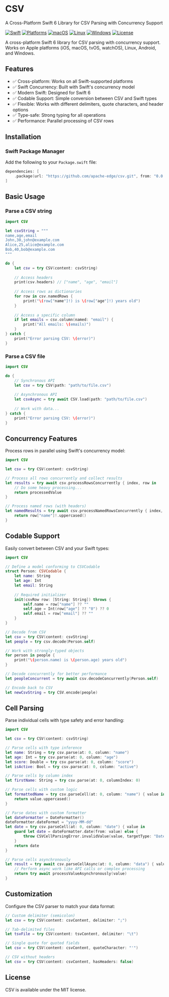 # CSV

A Cross-Platform Swift 6 Library for CSV Parsing with Concurrency Support

[![Swift](https://img.shields.io/badge/Swift-6.0-orange.svg)](https://swift.org)
[![Platforms](https://img.shields.io/badge/Platforms-macOS%20|%20iOS%20|%20watchOS%20|%20tvOS%20|%20Linux%20|%20Android%20|%20Windows-blue.svg)](https://swift.org)
[![macOS](https://img.shields.io/github/actions/workflow/status/apache-edge/csv/swift.yml?branch=main&label=macOS)](https://github.com/apache-edge/csv/actions/workflows/swift.yml)
[![Linux](https://img.shields.io/github/actions/workflow/status/apache-edge/csv/swift.yml?branch=main&label=Linux)](https://github.com/apache-edge/csv/actions/workflows/swift.yml)
[![Windows](https://img.shields.io/github/actions/workflow/status/apache-edge/csv/swift.yml?branch=main&label=Windows)](https://github.com/apache-edge/csv/actions/workflows/swift.yml)
[![License](https://img.shields.io/badge/License-MIT-green.svg)](LICENSE)


A cross-platform Swift 6 library for CSV parsing with concurrency support. Works on Apple platforms (iOS, macOS, tvOS, watchOS), Linux, Android, and Windows.

## Features

- ✅ Cross-platform: Works on all Swift-supported platforms
- ✅ Swift Concurrency: Built with Swift's concurrency model
- ✅ Modern Swift: Designed for Swift 6
- ✅ Codable Support: Simple conversion between CSV and Swift types
- ✅ Flexible: Works with different delimiters, quote characters, and header options
- ✅ Type-safe: Strong typing for all operations
- ✅ Performance: Parallel processing of CSV rows

## Installation

### Swift Package Manager

Add the following to your `Package.swift` file:

```swift
dependencies: [
    .package(url: "https://github.com/apache-edge/csv.git", from: "0.0.1")
]
```

## Basic Usage

### Parse a CSV string

```swift
import CSV

let csvString = """
name,age,email
John,30,john@example.com
Alice,25,alice@example.com
Bob,40,bob@example.com
"""

do {
    let csv = try CSV(content: csvString)
    
    // Access headers
    print(csv.headers) // ["name", "age", "email"]
    
    // Access rows as dictionaries
    for row in csv.namedRows {
        print("\(row["name"]!) is \(row["age"]!) years old")
    }
    
    // Access a specific column
    if let emails = csv.column(named: "email") {
        print("All emails: \(emails)")
    }
} catch {
    print("Error parsing CSV: \(error)")
}
```

### Parse a CSV file

```swift
import CSV

do {
    // Synchronous API
    let csv = try CSV(path: "path/to/file.csv")
    
    // Asynchronous API
    let csvAsync = try await CSV.load(path: "path/to/file.csv")
    
    // Work with data...
} catch {
    print("Error parsing CSV: \(error)")
}
```

## Concurrency Features

Process rows in parallel using Swift's concurrency model:

```swift
import CSV

let csv = try CSV(content: csvString)

// Process all rows concurrently and collect results
let results = try await csv.processRowsConcurrently { index, row in
    // Do some heavy processing...
    return processedValue
}

// Process named rows (with headers)
let namedResults = try await csv.processNamedRowsConcurrently { index, row in
    return row["name"]!.uppercased()
}
```

## Codable Support

Easily convert between CSV and your Swift types:

```swift
import CSV

// Define a model conforming to CSVCodable
struct Person: CSVCodable {
    let name: String
    let age: Int
    let email: String
    
    // Required initializer
    init(csvRow row: [String: String]) throws {
        self.name = row["name"] ?? ""
        self.age = Int(row["age"] ?? "0") ?? 0
        self.email = row["email"] ?? ""
    }
}

// Decode from CSV
let csv = try CSV(content: csvString)
let people = try csv.decode(Person.self)

// Work with strongly-typed objects
for person in people {
    print("\(person.name) is \(person.age) years old")
}

// Decode concurrently for better performance
let peopleConcurrent = try await csv.decodeConcurrently(Person.self)

// Encode back to CSV
let newCsvString = try CSV.encode(people)
```

## Cell Parsing

Parse individual cells with type safety and error handling:

```swift
import CSV

let csv = try CSV(content: csvString)

// Parse cells with type inference
let name: String = try csv.parse(at: 0, column: "name")
let age: Int = try csv.parse(at: 0, column: "age")
let score: Double = try csv.parse(at: 0, column: "score")
let isActive: Bool = try csv.parse(at: 0, column: "active")

// Parse cells by column index
let firstName: String = try csv.parse(at: 0, columnIndex: 0)

// Parse cells with custom logic
let formattedName = try csv.parseCell(at: 0, column: "name") { value in
    return value.uppercased()
}

// Parse dates with custom formatter
let dateFormatter = DateFormatter()
dateFormatter.dateFormat = "yyyy-MM-dd"
let date = try csv.parseCell(at: 0, column: "date") { value in
    guard let date = dateFormatter.date(from: value) else {
        throw CSVCellParsingError.invalidValue(value, targetType: "Date")
    }
    return date
}

// Parse cells asynchronously
let result = try await csv.parseCellAsync(at: 0, column: "data") { value in
    // Perform async work like API calls or complex processing
    return try await processValueAsynchronously(value)
}
```

## Customization

Configure the CSV parser to match your data format:

```swift
// Custom delimiter (semicolon)
let csv = try CSV(content: csvContent, delimiter: ";")

// Tab-delimited files
let tsvFile = try CSV(content: tsvContent, delimiter: "\t")

// Single quote for quoted fields
let csv = try CSV(content: csvContent, quoteCharacter: "'")

// CSV without headers
let csv = try CSV(content: csvContent, hasHeaders: false)
```

## License

CSV is available under the MIT license.
